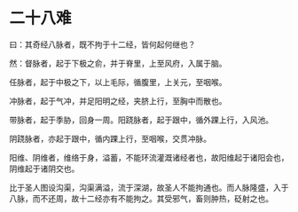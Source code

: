 # 二十八难



曰：其奇经八脉者，既不拘于十二经，皆何起何继也？


然：督脉者，起于下极之俞，并于脊里，上至风府，入属于脑。


任脉者，起于中极之下，以上毛际，循腹里，上关元，至咽喉。


冲脉者，起于气冲，并足阳明之经，夹脐上行，至胸中而散也。


带脉者，起于季胁，回身一周。阳跷脉者，起于跟中，循外踝上行，入风池。


阴跷脉者，亦起于跟中，循内踝上行，至咽喉，交贯冲脉。


阳维、阴维者，维络于身，溢蓄，不能环流灌溉诸经者也，故阳维起于诸阳会也，阴维起于诸阴交也。


比于圣人图设沟渠，沟渠满溢，流于深湖，故圣人不能拘通也。而人脉隆盛，入于八脉，而不还周，故十二经亦有不能拘之。其受邪气，畜则肿热，砭射之也。